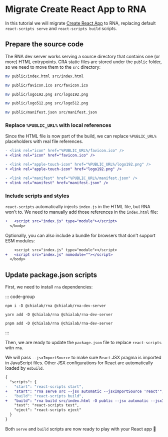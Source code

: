 # Migrate Create React App to RNA

In this tutorial we will migrate [Create React App](https://facebook.github.io/create-react-app/) to RNA, replacing default `react-scripts serve` and `react-scripts build` scripts.

## Prepare the source code

The RNA dev server works serving a source directory that contains one (or more) HTML entrypoints. CRA static files are stored under the `public` folder, so we need to move them to the `src` directory:

```sh
mv public/index.html src/index.html
```

```sh
mv public/favicon.ico src/favicon.ico
```

```sh
mv public/logo192.png src/logo192.png
```

```sh
mv public/logo512.png src/logo512.png
```

```sh
mv public/manifest.json src/manifest.json
```

### Replace `%PUBLIC_URL%` with local references

Since the HTML file is now part of the build, we can replace `%PUBLIC_URL%` placeholders with real file references.

```diff
- <link rel="icon" href="%PUBLIC_URL%/favicon.ico" />
+ <link rel="icon" href="favicon.ico" />
```

```diff
- <link rel="apple-touch-icon" href="%PUBLIC_URL%/logo192.png" />
+ <link rel="apple-touch-icon" href="logo192.png" />
```

```diff
- <link rel="manifest" href="%PUBLIC_URL%/manifest.json" />
+ <link rel="manifest" href="manifest.json" />
```

### Include scripts and styles

`react-scripts` automatically injects `index.js` in the HTML file, but RNA won't to. We need to manually add those references in the `index.html` file:

```diff
+   <script src="index.js" type="module"></script>
  </body>
```

Optionally, you can also include a bundle for browsers that don't support ESM modules:

```diff
    <script src="index.js" type="module"></script>
+   <script src="index.js" nomodule=""></script>
  </body>
```

## Update package.json scripts

First, we need to install `rna` dependencies:

::: code-group

```sh[npm]
npm i -D @chialab/rna @chialab/rna-dev-server
```

```sh[yarn]
yarn add -D @chialab/rna @chialab/rna-dev-server
```

```sh[pnpm]
pnpm add -D @chialab/rna @chialab/rna-dev-server
```

:::

Then, we are ready to update the `package.json` file to replace `react-scripts` witn `rna`.

We will pass `--jsxImportSource` to make sure `React` JSX pragma is imported in JavaScript files. Other JSX configurations for React are automatically loaded by `esbuild`.

```diff
{
  "scripts": {
-   "start": "react-scripts start",
+   "start": "rna serve src --jsx automatic --jsxImportSource 'react'",
-   "build": "react-scripts build",
+   "build": "rna build src/index.html -O public --jsx automatic --jsxImportSource 'react' --bundle",
    "test": "react-scripts test",
    "eject": "react-scripts eject"
  }
}
```

Both `serve` and `build` scripts are now ready to play with your React app 🎉
